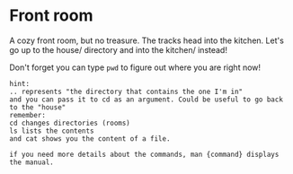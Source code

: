 # Front room

A cozy front room, but no treasure. The tracks head into the kitchen. Let's go up to the house/ directory and into the kitchen/ instead!

Don't forget you can type ``pwd`` to figure out where you are right now!

```
hint:
.. represents "the directory that contains the one I'm in" 
and you can pass it to cd as an argument. Could be useful to go back to the "house"
remember:
cd changes directories (rooms)
ls lists the contents
and cat shows you the content of a file.

if you need more details about the commands, man {command} displays the manual.
```
